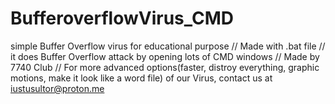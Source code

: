# BufferoverflowVirus_CMD
simple Buffer Overflow virus for educational purpose // Made with .bat file // it does Buffer Overflow attack by opening lots of CMD windows 
// Made by 7740 Club //
For more advanced options(faster, distroy everything, graphic motions, make it look like a word file) of our Virus, contact us at iustusultor@proton.me 
